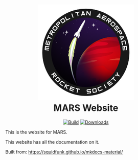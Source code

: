 <h1 align="center">
  <img src="docs/img/logo.png" width="300" alt="logo"/>  <br>
  <b>MARS Website</b>
  <br>
</h1>
<p align="center">
  <a href="https://github.com/marstmu/marswebsite/actions/workflows/ci.yml"><img
    src="https://github.com/marstmu/marswebsite/actions/workflows/ci.yml/badge.svg"
    alt="Build"
  /></a>
  <a href="https://github.com/marstmu/marswebsite/actions/workflows/pages/pages-build-deployment"><img
    src="https://github.com/marstmu/marswebsite/actions/workflows/pages/pages-build-deployment/badge.svg"
    alt="Downloads"
  /></a>
</p>

This is the website for MARS.

This website has all the documentation on it.

Built from:
https://squidfunk.github.io/mkdocs-material/
